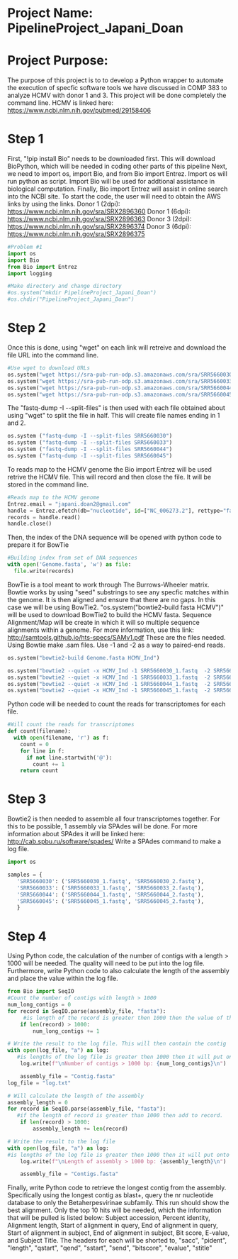 # Project Name: PipelineProject_Japani_Doan
# Project Purpose:
   The purpose of this project is to to develop a Python wrapper to automate the execution of specfic software tools we have discussed in COMP 383 to analyze HCMV with donor 1 and 3. This project will be done completely the command line.
   HCMV is linked here: https://www.ncbi.nlm.nih.gov/pubmed/29158406
# Step 1
   First, "!pip install Bio" needs to be downloaded first. This will download BioPython, which will be needed in coding other parts of this pipeline 
   Next, we need to import os, import Bio, and from Bio import Entrez. Import os will run python as script. Import Bio will be used for addtional assistance in  biological computation. Finally, Bio import Entrez will assist in online search into the NCBI site.
   To start the code, the user will need to obtain the AWS links by using the links.
Donor 1 (2dpi): https://www.ncbi.nlm.nih.gov/sra/SRX2896360
Donor 1 (6dpi): https://www.ncbi.nlm.nih.gov/sra/SRX2896363 
Donor 3 (2dpi): https://www.ncbi.nlm.nih.gov/sra/SRX2896374 
Donor 3 (6dpi): https://www.ncbi.nlm.nih.gov/sra/SRX2896375
```Python
#Problem #1
import os 
import Bio 
from Bio import Entrez
import logging

#Make directory and change directory
#os.system("mkdir PipelineProject_Japani_Doan")
#os.chdir("PipelineProject_Japani_Doan")
```

# Step 2 
   Once this is done, using "wget" on each link will retreive and download the file URL into the command line.
```Python
#Use wget to download URLs
os.system("wget https://sra-pub-run-odp.s3.amazonaws.com/sra/SRR5660030/SRR5660030")
os.system("wget https://sra-pub-run-odp.s3.amazonaws.com/sra/SRR5660033/SRR5660033")
os.system("wget https://sra-pub-run-odp.s3.amazonaws.com/sra/SRR5660044/SRR5660044")
os.system("wget https://sra-pub-run-odp.s3.amazonaws.com/sra/SRR5660045/SRR5660045")
```

The "fastq-dump -I --split-files" is then used with each file obtained about using "wget" to split the file in half. This will create file names ending in 1 and 2.
```Python
os.system ("fastq-dump -I --split-files SRR5660030")
os.system ("fastq-dump -I --split-files SRR5660033")
os.system ("fastq-dump -I --split-files SRR5660044")
os.system ("fastq-dump -I --split-files SRR5660045")
```

To reads map to the HCMV genome the Bio import Entrez will be used retrive the HCMV file. This will record and then close the file. It will be stored in the command line.
```Python
#Reads map to the HCMV genome
Entrez.email = "japani.doan2@gmail.com"
handle = Entrez.efetch(db="nucleotide", id=["NC_006273.2"], rettype="fasta")
records = handle.read() 
handle.close()
```
Then, the index of the DNA sequence will be opened with python code to prepare it for BowTie 
```Python
#Building index from set of DNA sequences
with open('Genome.fasta', 'w') as file:
  file.write(records)
```

   BowTie is a tool meant to work through The Burrows-Wheeler matrix. Bowtie works by using "seed" substrings to see any specfic matches within the genome. It is then aligned and ensure that there are no gaps. In this case we will be using BowTie2. "os.system("bowtie2-build fasta HCMV")" will be used to download BowTie2 to build the HCMV fasta. 
  Sequence Alignment/Map will be create in which it will so multiple sequence alignments within a genome. For more information, use this link:  http://samtools.github.io/hts-specs/SAMv1.pdf
 These are the files needed. Using Bowtie make .sam files. Use -1 and -2 as a way to paired-end reads.
```Python
os.system("bowtie2-build Genome.fasta HCMV_Ind")

os.system("bowtie2 --quiet -x HCMV_Ind -1 SRR5660030_1.fastq  -2 SRR5660030_2.fastq -S 30Genomemap.sam")
os.system("bowtie2 --quiet -x HCMV_Ind -1 SRR5660033_1.fastq  -2 SRR5660033_2.fastq -S 33Genomemap.sam")
os.system("bowtie2 --quiet -x HCMV_Ind -1 SRR5660044_1.fastq  -2 SRR5660044_2.fastq -S 44Genomemap.sam")
os.system("bowtie2 --quiet -x HCMV_Ind -1 SRR5660045_1.fastq  -2 SRR5660045_2.fastq -S 45Genomemap.sam")
```
Python code will be needed to count the reads for transcriptomes for each file. 
```Python
#Will count the reads for transcriptomes
def count(filename):
  with open(filename, 'r') as f:
    count = 0
    for line in f:
      if not line.startwith('@'):
        count += 1
    return count
 ``` 
 # Step 3
 Bowtie2 is then needed to assemble all four transcriptomes together. For this to be possible, 1 assembly via SPAdes will be done. For more information about SPAdes it will be linked here: http://cab.spbu.ru/software/spades/
 Write a SPAdes command to make a log file. 
 ```Python 
 import os

samples = {
    'SRR5660030': ('SRR5660030_1.fastq', 'SRR5660030_2.fastq'),
    'SRR5660033': ('SRR5660033_1.fastq', 'SRR5660033_2.fastq'),
    'SRR5660044': ('SRR5660044_1.fastq', 'SRR5660044_2.fastq'),
    'SRR5660045': ('SRR5660045_1.fastq', 'SRR5660045_2.fastq'), 
    }
```
# Step 4 
Using Python code, the calculation of the number of contigs with a length > 1000 will be needed. The quality will need to be put into the log file. Furthermore, write Python code to also calculate the length of the assembly and place the value within the log file. 
``` Python
from Bio import SeqIO
#Count the number of contigs with length > 1000
num_long_contigs = 0
for record in SeqIO.parse(assembly_file, "fasta"):
     #is length of the record is greater then 1000 then the value of the num long contig will add 1 
    if len(record) > 1000:
        num_long_contigs += 1

# Write the result to the log file. This will then contain the contig 
with open(log_file, "a") as log:
   #is lengths of the log file is greater then 1000 then it will put onto new line 
    log.write(f"\nNumber of contigs > 1000 bp: {num_long_contigs}\n")

    assembly_file = "Contig.fasta"
log_file = "log.txt"

# Will calculate the length of the assembly
assembly_length = 0
for record in SeqIO.parse(assembly_file, "fasta"):
   #if the length of record is greater than 1000 then add to record.
    if len(record) > 1000:
        assembly_length += len(record)

# Write the result to the log file
with open(log_file, "a") as log:
#is lengths of the log file is greater then 1000 then it will put onto new line 
    log.write(f"\nLength of assembly > 1000 bp: {assembly_length}\n")

    assembly_file = "Contigs.fasta"
```

 Finally, write Python code to retrieve the longest contig from the assembly. Specifically using the longest contig as blast+, query the nr nucleotide database to only the Betaherpesvirinae subfamily. This run should show the best alignment. Only the top 10 hits will be needed, which the information that will be pulled is listed below: 
Subject accession, Percent identity, Alignment length, Start of alignment in query, End of alignment in query, Start of alignment in subject, End of alignment in subject, Bit score, E-value, and Subject Title.
 The headers for each will be shorted to, "sacc", "pident", "length", "qstart", "qend", "sstart", "send", "bitscore", "evalue", "stitle"

